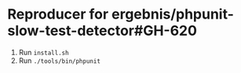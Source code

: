 Reproducer for ergebnis/phpunit-slow-test-detector#GH-620
=========================================================

1. Run `install.sh`
2. Run `./tools/bin/phpunit`
